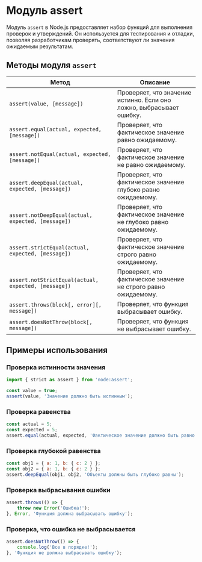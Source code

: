# Модуль assert

Модуль `assert` в Node.js предоставляет набор функций для выполнения проверок и утверждений. Он используется для тестирования и отладки, позволяя разработчикам проверять, соответствуют ли значения ожидаемым результатам.

## Методы модуля `assert`

| Метод                          | Описание                                                                 |
|--------------------------------|--------------------------------------------------------------------------|
| `assert(value, [message])`    | Проверяет, что значение истинно. Если оно ложно, выбрасывает ошибку.   |
| `assert.equal(actual, expected, [message])` | Проверяет, что фактическое значение равно ожидаемому.            |
| `assert.notEqual(actual, expected, [message])` | Проверяет, что фактическое значение не равно ожидаемому.         |
| `assert.deepEqual(actual, expected, [message])` | Проверяет, что фактическое значение глубоко равно ожидаемому.   |
| `assert.notDeepEqual(actual, expected, [message])` | Проверяет, что фактическое значение не глубоко равно ожидаемому. |
| `assert.strictEqual(actual, expected, [message])` | Проверяет, что фактическое значение строго равно ожидаемому.    |
| `assert.notStrictEqual(actual, expected, [message])` | Проверяет, что фактическое значение не строго равно ожидаемому. |
| `assert.throws(block[, error][, message])` | Проверяет, что функция выбрасывает ошибку.                       |
| `assert.doesNotThrow(block[, message])` | Проверяет, что функция не выбрасывает ошибку.                   |

## Примеры использования

### Проверка истинности значения

```javascript
import { strict as assert } from 'node:assert';

const value = true;
assert(value, 'Значение должно быть истинным');
```

### Проверка равенства

```javascript
const actual = 5;
const expected = 5;
assert.equal(actual, expected, 'Фактическое значение должно быть равно ожидаемому');
```

### Проверка глубокой равенства

```javascript
const obj1 = { a: 1, b: { c: 2 } };
const obj2 = { a: 1, b: { c: 2 } };
assert.deepEqual(obj1, obj2, 'Объекты должны быть глубоко равны');
```

### Проверка выбрасывания ошибки

```javascript
assert.throws(() => {
    throw new Error('Ошибка!');
}, Error, 'Функция должна выбрасывать ошибку');
```

### Проверка, что ошибка не выбрасывается

```javascript
assert.doesNotThrow(() => {
    console.log('Все в порядке!');
}, 'Функция не должна выбрасывать ошибку');
```

```
